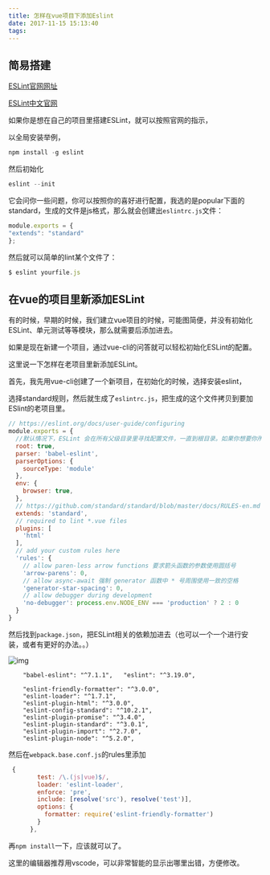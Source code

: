 ```yaml
---
title: 怎样在vue项目下添加Eslint
date: 2017-11-15 15:13:40
tags:
---
```




## 简易搭建

[ESLint官网网址](https://eslint.org/)

[ESLint中文官网](http://eslint.cn/)

如果你是想在自己的项目里搭建ESLint，就可以按照官网的指示，

以全局安装举例，

``` js
npm install -g eslint
```

然后初始化

``` js
eslint --init
```

它会问你一些问题，你可以按照你的喜好进行配置，我选的是popular下面的standard，生成的文件是js格式，那么就会创建出`eslintrc.js`文件：

``` js
module.exports = {
"extends": "standard"
};
```

然后就可以简单的lint某个文件了：

``` js
$ eslint yourfile.js
```



## 在vue的项目里新添加ESLint

有的时候，早期的时候，我们建立vue项目的时候，可能图简便，并没有初始化ESLint、单元测试等等模块，那么就需要后添加进去。

如果是现在新建一个项目，通过vue-cli的问答就可以轻松初始化ESLint的配置。

这里说一下怎样在老项目里新添加ESLint。

首先，我先用vue-cli创建了一个新项目，在初始化的时候，选择安装eslint，

选择standard规则，然后就生成了`eslintrc.js`，把生成的这个文件拷贝到要加ESlint的老项目里。

``` js
// https://eslint.org/docs/user-guide/configuring
module.exports = {
  //默认情况下，ESLint 会在所有父级目录里寻找配置文件，一直到根目录。如果你想要你所有项目都遵循一个特定的约定时，这将会很有用，但有时候会导致意想不到的结果。为了将 ESLint 限制到一个特定的项目，在你项目根目录下的 package.json 文件或者 .eslintrc.* 文件里的 eslintConfig 字段下设置 "root": true。ESLint 一旦发现配置文件中有 "root": true，它就会停止在父级目录中寻找。
  root: true,
  parser: 'babel-eslint',
  parserOptions: {
    sourceType: 'module'
  },
  env: {
    browser: true,
  },
  // https://github.com/standard/standard/blob/master/docs/RULES-en.md
  extends: 'standard',
  // required to lint *.vue files
  plugins: [
    'html'
  ],
  // add your custom rules here
  'rules': {
    // allow paren-less arrow functions 要求箭头函数的参数使用圆括号
    'arrow-parens': 0,
    // allow async-await 强制 generator 函数中 * 号周围使用一致的空格
    'generator-star-spacing': 0,
    // allow debugger during development
    'no-debugger': process.env.NODE_ENV === 'production' ? 2 : 0
  }
}
```

然后找到`package.json`，把ESLint相关的依赖加进去（也可以一个一个进行安装，或者有更好的办法。。）

![img](file:///var/folders/tw/l4f5twr93wl5fcvpnrwd8nvr0000gp/T/WizNote/6ef8389b-88cf-4ee1-aa09-772bb5afb6f1/index_files/68513208.png)

``` 
    "babel-eslint": "^7.1.1",   "eslint": "^3.19.0",

    "eslint-friendly-formatter": "^3.0.0",
    "eslint-loader": "^1.7.1",
    "eslint-plugin-html": "^3.0.0",
    "eslint-config-standard": "^10.2.1",
    "eslint-plugin-promise": "^3.4.0",
    "eslint-plugin-standard": "^3.0.1",
    "eslint-plugin-import": "^2.7.0",
    "eslint-plugin-node": "^5.2.0", 
```

然后在`webpack.base.conf.js`的rules里添加

``` js
 {
        test: /\.(js|vue)$/,
        loader: 'eslint-loader',
        enforce: 'pre',
        include: [resolve('src'), resolve('test')],
        options: {
          formatter: require('eslint-friendly-formatter')
        }
      },
```

再`npm install`一下，应该就可以了。

这里的编辑器推荐用vscode，可以非常智能的显示出哪里出错，方便修改。